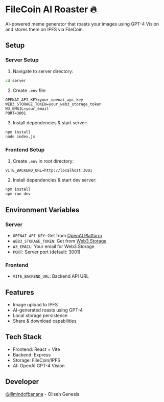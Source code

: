 # FileCoin AI Roaster 🔥

AI-powered meme generator that roasts your images using GPT-4 Vision and stores them on IPFS via FileCoin.

## Setup

### Server Setup
1. Navigate to server directory:
```bash
cd server
```

2. Create `.env` file:
```env
OPENAI_API_KEY=your_openai_api_key
WEB3_STORAGE_TOKEN=your_web3_storage_token
W3_EMAIL=your_email
PORT=3001
```

3. Install dependencies & start server:
```bash
npm install
node index.js
```

### Frontend Setup
1. Create `.env` in root directory:
```env
VITE_BACKEND_URL=http://localhost:3001
```

2. Install dependencies & start dev server:
```bash
npm install
npm run dev
```

## Environment Variables

### Server
- `OPENAI_API_KEY`: Get from [OpenAI Platform](https://platform.openai.com/api-keys)
- `WEB3_STORAGE_TOKEN`: Get from [Web3.Storage](https://web3.storage)
- `W3_EMAIL`: Your email for Web3.Storage
- `PORT`: Server port (default: 3001)

### Frontend
- `VITE_BACKEND_URL`: Backend API URL

## Features
- Image upload to IPFS
- AI-generated roasts using GPT-4
- Local storage persistence
- Share & download capabilities

## Tech Stack
- Frontend: React + Vite
- Backend: Express
- Storage: FileCoin/IPFS
- AI: OpenAI GPT-4 Vision

## Developer
[@illmindofbanana](https://github.com/illmindofbanana) - Oliseh Genesis